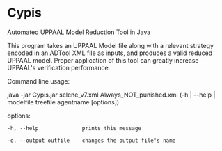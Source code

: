 # Cypis
Automated UPPAAL Model Reduction Tool in Java

This program takes an UPPAAL Model file along with a relevant strategy encoded in an ADTool XML file as inputs, and produces a valid reduced UPPAAL model. Proper application of this tool can greatly increase UPPAAL's verification performance.

Command line usage:

java -jar Cypis.jar selene_v7.xml Always_NOT_punished.xml (-h | --help | modelfile treefile agentname [options])

  options:
  
    -h, --help              prints this message
    
    -o, --output outfile    changes the output file's name

